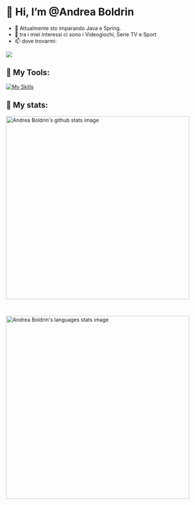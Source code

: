 # 👋 Hi, I’m @Andrea Boldrin
- 🌱 Attualmente sto imparando Java e Spring.
- 👀 tra i miei interessi ci sono i Videogiochi, Serie TV e Sport
- 📫 dove trovarmi:

<a href="https://www.linkedin.com/in/andrea-boldrin/" /><img src="https://img.shields.io/badge/LinkedIn-0077B5?style=for-the-badge&logo=linkedin&logoColor=white" /><a/>

## :wrench: My Tools:
[![My Skills](https://skills.thijs.gg/icons?i=html,css,scss,bootstrap,js,vue,mysql,php,laravel,java,spring)](https://skills.thijs.gg)

## :mag_right: My stats: 
<p>
   <img width="500" src="https://github-readme-stats.vercel.app/api?username=Andreaboldrin97&show_icons=true&theme=radical" alt="Andrea Boldrin's github stats image">
</p>
<br/>
<p>
   <img width="500" src="https://github-readme-stats.vercel.app/api/top-langs/?username=Andreaboldrin97&layout=compact&theme=radical" alt="Andrea Boldrin's languages stats image" />
</p>

